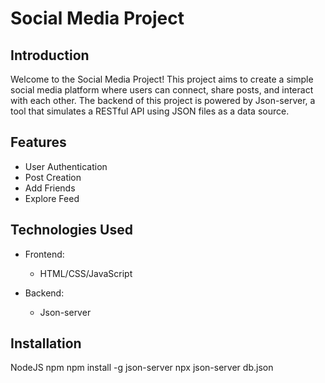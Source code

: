# Social Media Project

## Introduction

Welcome to the Social Media Project! This project aims to create a simple social media platform where users can connect, share posts, and interact with each other. The backend of this project is powered by Json-server, a tool that simulates a RESTful API using JSON files as a data source.

## Features

- User Authentication
- Post Creation
- Add Friends
- Explore Feed

## Technologies Used

- Frontend:
  - HTML/CSS/JavaScript

- Backend:
  - Json-server

## Installation

NodeJS
npm
npm install -g json-server
npx json-server db.json
